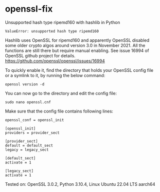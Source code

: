 # openssl-fix
Unsupported hash type ripemd160 with hashlib in Python
```
ValueError: unsupported hash type ripemd160
```
Hashlib uses OpenSSL for ripemd160 and apparently OpenSSL disabled some older crypto algos around version 3.0 in November 2021. All the functions are still there but require manual enabling. See issue 16994 of OpenSSL github project for details. https://github.com/openssl/openssl/issues/16994

To quickly enable it, find the directory that holds your OpenSSL config file or a symlink to it, by running the below command:
```
openssl version -d
```
You can now go to the directory and edit the config file:
```
sudo nano openssl.cnf
```
Make sure that the config file contains following lines:

```
openssl_conf = openssl_init

[openssl_init]
providers = provider_sect

[provider_sect]
default = default_sect
legacy = legacy_sect

[default_sect]
activate = 1

[legacy_sect]
activate = 1
```

Tested on: OpenSSL 3.0.2, Python 3.10.4, Linux Ubuntu 22.04 LTS aarch64

